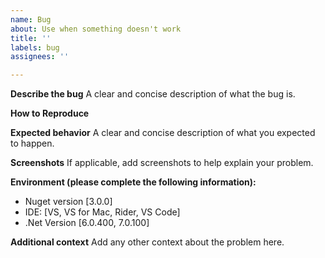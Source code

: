 ```yaml
---
name: Bug
about: Use when something doesn't work
title: ''
labels: bug
assignees: ''

---
```


**Describe the bug**
A clear and concise description of what the bug is.

**How to Reproduce**

**Expected behavior**
A clear and concise description of what you expected to happen.

**Screenshots**
If applicable, add screenshots to help explain your problem.

**Environment (please complete the following information):**
 - Nuget version [3.0.0]
 - IDE: [VS, VS for Mac, Rider, VS Code]
 - .Net Version [6.0.400, 7.0.100]

**Additional context**
Add any other context about the problem here.
